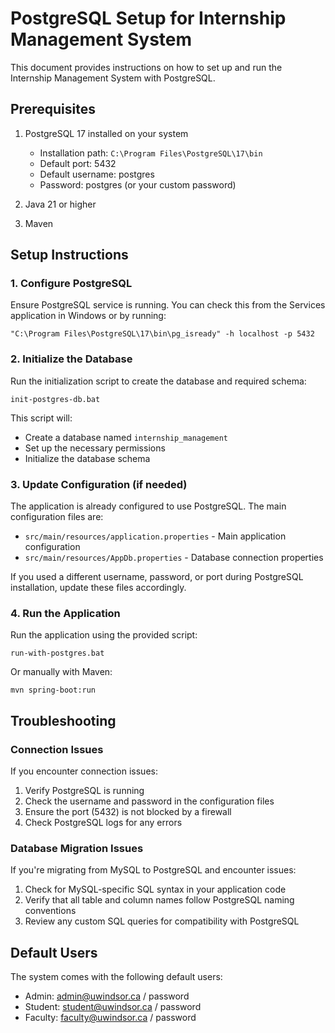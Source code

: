 # PostgreSQL Setup for Internship Management System

This document provides instructions on how to set up and run the Internship Management System with PostgreSQL.

## Prerequisites

1. PostgreSQL 17 installed on your system
   - Installation path: `C:\Program Files\PostgreSQL\17\bin`
   - Default port: 5432
   - Default username: postgres
   - Password: postgres (or your custom password)

2. Java 21 or higher
3. Maven

## Setup Instructions

### 1. Configure PostgreSQL

Ensure PostgreSQL service is running. You can check this from the Services application in Windows or by running:

```
"C:\Program Files\PostgreSQL\17\bin\pg_isready" -h localhost -p 5432
```

### 2. Initialize the Database

Run the initialization script to create the database and required schema:

```
init-postgres-db.bat
```

This script will:
- Create a database named `internship_management`
- Set up the necessary permissions
- Initialize the database schema

### 3. Update Configuration (if needed)

The application is already configured to use PostgreSQL. The main configuration files are:

- `src/main/resources/application.properties` - Main application configuration
- `src/main/resources/AppDb.properties` - Database connection properties

If you used a different username, password, or port during PostgreSQL installation, update these files accordingly.

### 4. Run the Application

Run the application using the provided script:

```
run-with-postgres.bat
```

Or manually with Maven:

```
mvn spring-boot:run
```

## Troubleshooting

### Connection Issues

If you encounter connection issues:

1. Verify PostgreSQL is running
2. Check the username and password in the configuration files
3. Ensure the port (5432) is not blocked by a firewall
4. Check PostgreSQL logs for any errors

### Database Migration Issues

If you're migrating from MySQL to PostgreSQL and encounter issues:

1. Check for MySQL-specific SQL syntax in your application code
2. Verify that all table and column names follow PostgreSQL naming conventions
3. Review any custom SQL queries for compatibility with PostgreSQL

## Default Users

The system comes with the following default users:

- Admin: admin@uwindsor.ca / password
- Student: student@uwindsor.ca / password
- Faculty: faculty@uwindsor.ca / password 